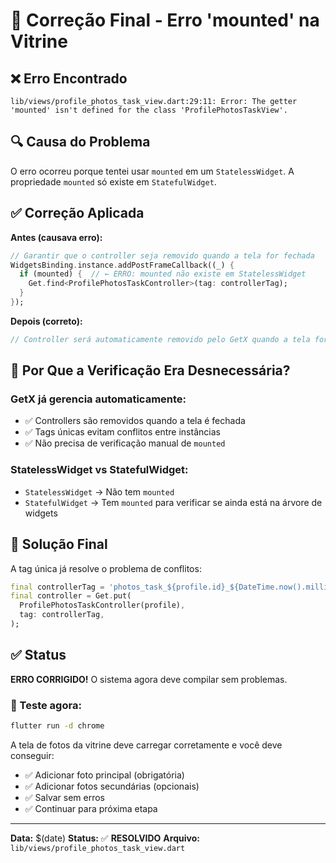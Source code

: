 # 🔧 Correção Final - Erro 'mounted' na Vitrine

## ❌ Erro Encontrado

```
lib/views/profile_photos_task_view.dart:29:11: Error: The getter 'mounted' isn't defined for the class 'ProfilePhotosTaskView'.
```

## 🔍 Causa do Problema

O erro ocorreu porque tentei usar `mounted` em um `StatelessWidget`. A propriedade `mounted` só existe em `StatefulWidget`.

## ✅ Correção Aplicada

**Antes (causava erro):**
```dart
// Garantir que o controller seja removido quando a tela for fechada
WidgetsBinding.instance.addPostFrameCallback((_) {
  if (mounted) {  // ← ERRO: mounted não existe em StatelessWidget
    Get.find<ProfilePhotosTaskController>(tag: controllerTag);
  }
});
```

**Depois (correto):**
```dart
// Controller será automaticamente removido pelo GetX quando a tela for fechada
```

## 🎯 Por Que a Verificação Era Desnecessária?

### **GetX já gerencia automaticamente:**
- ✅ Controllers são removidos quando a tela é fechada
- ✅ Tags únicas evitam conflitos entre instâncias
- ✅ Não precisa de verificação manual de `mounted`

### **StatelessWidget vs StatefulWidget:**
- `StatelessWidget` → Não tem `mounted`
- `StatefulWidget` → Tem `mounted` para verificar se ainda está na árvore de widgets

## 🚀 Solução Final

A tag única já resolve o problema de conflitos:
```dart
final controllerTag = 'photos_task_${profile.id}_${DateTime.now().millisecondsSinceEpoch}';
final controller = Get.put(
  ProfilePhotosTaskController(profile),
  tag: controllerTag,
);
```

## ✅ Status

**ERRO CORRIGIDO!** O sistema agora deve compilar sem problemas.

### 🎯 Teste agora:
```bash
flutter run -d chrome
```

A tela de fotos da vitrine deve carregar corretamente e você deve conseguir:
- ✅ Adicionar foto principal (obrigatória)
- ✅ Adicionar fotos secundárias (opcionais)
- ✅ Salvar sem erros
- ✅ Continuar para próxima etapa

---
**Data:** $(date)
**Status:** ✅ **RESOLVIDO**
**Arquivo:** `lib/views/profile_photos_task_view.dart`